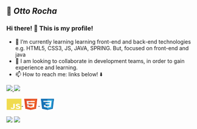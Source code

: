 ## 🎯 **_Otto Rocha_**

### Hi there! 👋 This is my profile!

- 🌱 I’m currently learning learning front-end and back-end technologies e.g. HTML5, CSS3, JS, JAVA, SPRING. But, focused on front-end and java
- 👯 I am looking to collaborate in development teams, in order to gain experience and learning.
- 📫 How to reach me: links below! ⬇️

 <div>
   <a href="https://github.com/rochaotto">
   <img height="180em" src="https://github-readme-stats.vercel.app/api?username=rochaotto&show_icons=true&theme=tokyonight&include_all_commits=true&count_private=true"/>
   <img height="180em" src="https://github-readme-stats.vercel.app/api/top-langs/?username=rochaotto&layout=compact&langs_count=6&theme=tokyonight"/>
</div>
    
<div style="display: inline_block"><br>
  <img align="center" alt="Js" height="30" width="40" src="https://raw.githubusercontent.com/devicons/devicon/master/icons/javascript/javascript-plain.svg">
  <img align="center" alt="HTML" height="30" width="40" src="https://raw.githubusercontent.com/devicons/devicon/master/icons/html5/html5-original.svg">
  <img align="center" alt="CSS" height="30" width="40" src="https://raw.githubusercontent.com/devicons/devicon/master/icons/css3/css3-original.svg">
</div>
 
<br>

<div> 
  <a href = "mailto:rocha.eng.eletrica@gmail.com"><img src="https://img.shields.io/badge/-Gmail-%23333?style=for-the-badge&logo=gmail&logoColor=white" target="_blank"></a>
  <a href="https://www.linkedin.com/in/otto-rocha-82a8191a" target="_blank"><img src="https://img.shields.io/badge/-LinkedIn-%230077B5?style=for-the-badge&logo=linkedin&logoColor=white" target="_blank"></a>
</div>
